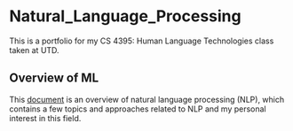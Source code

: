 # Natural_Language_Processing
This is a portfolio for my CS 4395: Human Language Technologies class taken at UTD.

## Overview of ML
This [document](Overview_of_NLP.pdf) is an overview of natural language processing (NLP), which contains a few topics and approaches related to NLP and my personal interest in this field.